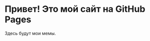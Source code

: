 <!DOCTYPE html>
<html lang="ru">
<head>
    <meta charset="UTF-8">
    <meta name="viewport" content="width=device-width, initial-scale=1.0">
    <title>Мой сайт</title>
</head>
<body>
    <h1>Привет! Это мой сайт на GitHub Pages</h1>
    <p>Здесь будут мои мемы.</p>
</body>
</html>
